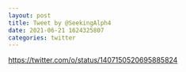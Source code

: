 ```yaml
--- 
layout: post 
title: Tweet by @SeekingAlph4 
date: 2021-06-21 1624325807 
categories: twitter 
--- 
```

https://twitter.com/o/status/1407150520695885824